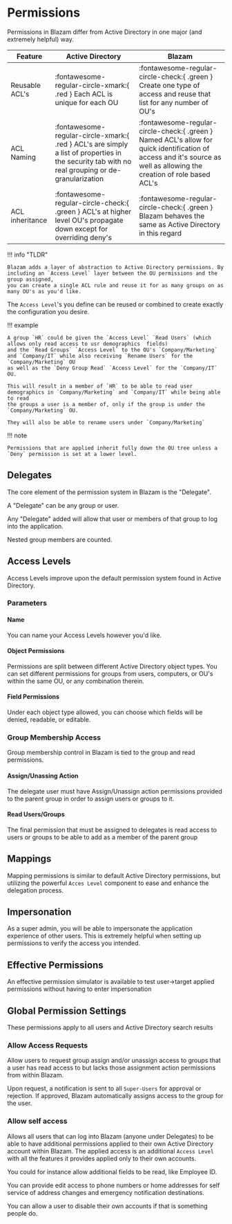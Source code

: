 ﻿# Permissions
Permissions in Blazam differ from Active Directory in one major (and extremely helpful) way.

|Feature |  Active Directory | Blazam |
| ----------- | ------------------------------------ | - |
| Reusable ACL's      | :fontawesome-regular-circle-xmark:{ .red } Each ACL is unique for each OU  | :fontawesome-regular-circle-check:{ .green } Create one type of access and reuse that list for any number of OU's |
| ACL Naming          | :fontawesome-regular-circle-xmark:{ .red } ACL's are simply a list of properties in the security tab with no real grouping or de-granularization | :fontawesome-regular-circle-check:{ .green } Named ACL's allow for quick identification of access and it's source as well as allowing the creation of role based ACL's |
| ACL inheritance     | :fontawesome-regular-circle-check:{ .green } ACL's at higher level OU's propagate down except for overriding deny's | :fontawesome-regular-circle-check:{ .green } Blazam behaves the same as Active Directory in this regard |

!!! info "TLDR"

	Blazam adds a layer of abstraction to Active Directory permissions. By including an `Access Level` layer between the OU permissions and the group assigned,
	you can create a single ACL rule and reuse it for as many groups on as many OU's as you'd like.

The `Access Level`'s you define can be reused or combined to create exactly the configuration you desire.

!!! example

	A group `HR` could be given the `Access Level` `Read Users` (which allows only read access to usr demographics  fields)
	and the `Read Groups` `Access Level` to the OU's `Company/Marketing` and `Company/IT` while also receiving `Rename Users` for the `Company/Marketing` OU
	as well as the `Deny Group Read` `Access Level` for the `Company/IT` OU.

	This will result in a member of `HR` to be able to read user demographics in `Company/Marketing` and `Company/IT` while being able to read
	the groups a user is a member of, only if the group is under the `Company/Marketing` OU.

	They will also be able to rename users under `Company/Marketing`


!!! note

	Permissions that are applied inherit fully down the OU tree unless a `Deny` permission is set at a lower level.

## Delegates
The core element of the permission system in Blazam is the "Delegate".

A "Delegate" can be any group or user.

Any "Delegate" added will allow that user or members of that group to log into the application.

Nested group members are counted.

## Access Levels
Access Levels improve upon the default permission system found in Active Directory.

### Parameters
#### Name
You can name your Access Levels however you'd like.
#### Object Permissions
Permissions are split between different Active Directory object types. You can set different permissions
for groups from users, computers, or OU's within the same OU, or any combination therein.
#### Field Permissions
Under each object type allowed, you can choose which fields will be denied, readable, or editable.

### Group Membership Access
Group membership control in Blazam is tied to the group and read permissions.
#### Assign/Unassing Action
The delegate user must have Assign/Unassign action permissions provided to the parent group in order to assign users or groups to it.
#### Read Users/Groups
The final permission that must be assigned to delegates is read access to users or groups to be able to add as a member of the parent group
## Mappings
Mapping permissions is similar to default Active Directory permissions, but utilizing the powerful `Acces Level`
component to ease and enhance the delegation process.

## Impersonation
As a super admin, you will be able to impersonate the application experience of other users.
This is extremely helpful when setting up permissions to verify the access you intended.

## Effective Permissions
An effective permission simulator is available to test user->target applied permissions without having to enter impersonation

## Global Permission Settings
These permissions apply to all users and Active Directory search results

### Allow Access Requests
Allow users to request group assign and/or unassign access to groups that a user has read access to but lacks those assignment
action permissions from within Blazam.

Upon request, a notification is sent to all `Super-Users` for approval or rejection. If approved, Blazam automatically assigns
access to the group for the user.

### Allow self access
Allows all users that can log into Blazam (anyone under Delegates) to be able to have additional permissions applied to their
own Active Directory account within Blazam. The applied access is an additional `Access Level` with all the features it provides
applied only to their own accounts.

You could for instance allow additional fields to be read, like Employee ID.

You can provide edit access to phone numbers or home addresses for self service of address changes and emergency notification
destinations.

You can allow a user to disable their own accounts if that is something people do.